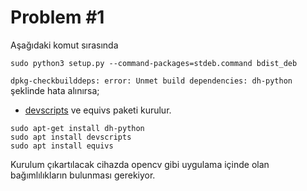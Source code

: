 

# Problem #1

Aşağıdaki komut sırasında 

```
sudo python3 setup.py --command-packages=stdeb.command bdist_deb
```


```dpkg-checkbuilddeps: error: Unmet build dependencies: dh-python``` şeklinde hata alınırsa; 



* [devscripts](http://manpages.ubuntu.com/manpages/cosmic/man1/mk-build-deps.1.html) ve equivs paketi kurulur.

```
sudo apt-get install dh-python
sudo apt install devscripts
sudo apt install equivs
```

Kurulum çıkartılacak cihazda opencv gibi uygulama içinde olan bağımlılıkların bulunması gerekiyor.